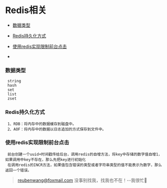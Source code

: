 # Redis相关

 - [数据类型](#数据类型)
 
 - [Redis持久化方式](#Redis持久化方式)
 
 - [使用redis实现限制前台点击](#使用redis实现限制前台点击)
 
 - []()
 
 ### 数据类型
 
     string
     hash
     set
     list
     zset
 
 ### Redis持久化方式
  
     1、RDB：将内存中的数据缓存到磁盘中。
     2、AOF：将内存中的数据以日志追加的方式保存到文件中。

 ### 使用redis实现限制前台点击
     
     前台创建一个uuid+时间戳传给后台，调用redis的自增方法，将key中存储的数字值自增1，如果调用中key不存在，那么先把key进行初始化
     在调用redis的INCR方法，如果值包含错误的类型或者字符串类型的值不能表示为数字，那么返回一个错误。  
     

> reubenwang@foxmail.com
> 没事别找我，找我也不在！--我很忙🦆
